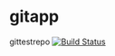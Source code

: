 # gitapp
gittestrepo
[![Build Status](https://dev.azure.com/rm417767/Agileproject/_apis/build/status/devops31190.gitapp?branchName=main)](https://dev.azure.com/rm417767/Agileproject/_build/latest?definitionId=3&branchName=main)

